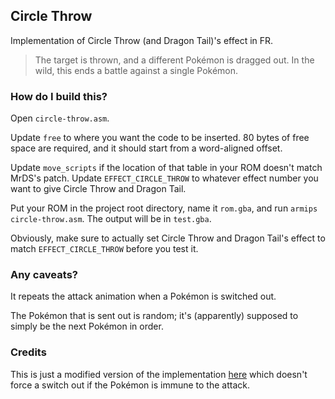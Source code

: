 ## Circle Throw

Implementation of Circle Throw (and Dragon Tail)'s effect in FR.

> The target is thrown, and a different Pokémon is dragged out. In the wild, this ends a battle against a single Pokémon.

### How do I build this?

Open `circle-throw.asm`.

Update `free` to where you want the code to be inserted. 80 bytes of free space are required, and it should start from a word-aligned offset.

Update `move_scripts` if the location of that table in your ROM doesn't match MrDS's patch. Update `EFFECT_CIRCLE_THROW` to whatever effect number you want to give Circle Throw and Dragon Tail.

Put your ROM in the project root directory, name it `rom.gba`, and run `armips circle-throw.asm`. The output will be in `test.gba`.

Obviously, make sure to actually set Circle Throw and Dragon Tail's effect to match `EFFECT_CIRCLE_THROW` before you test it.

### Any caveats?

It repeats the attack animation when a Pokémon is switched out.

The Pokémon that is sent out is random; it's (apparently) supposed to simply be the next Pokémon in order.

### Credits

This is just a modified version of the implementation [here](https://www.pokecommunity.com/showpost.php?p=7638349&postcount=10) which doesn't force a switch out if the Pokémon is immune to the attack.
